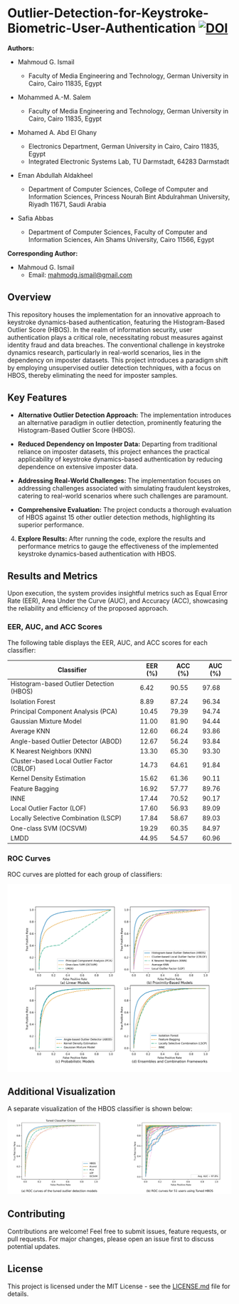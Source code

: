 # Outlier-Detection-for-Keystroke-Biometric-User-Authentication   [![DOI](https://zenodo.org/badge/DOI/10.5281/zenodo.11144535.svg)](https://doi.org/10.5281/zenodo.11144535)

**Authors:**

- Mahmoud G. Ismail
    - Faculty of Media Engineering and Technology, German University in Cairo, Cairo 11835, Egypt

- Mohammed A.-M. Salem
  - Faculty of Media Engineering and Technology, German University in Cairo, Cairo 11835, Egypt

- Mohamed A. Abd El Ghany
  - Electronics Department, German University in Cairo, Cairo 11835, Egypt
  - Integrated Electronic Systems Lab, TU Darmstadt, 64283 Darmstadt

- Eman Abdullah Aldakheel
  - Department of Computer Sciences, College of Computer and Information Sciences, Princess Nourah Bint Abdulrahman University, Riyadh 11671, Saudi Arabia

- Safia Abbas
  - Department of Computer Sciences, Faculty of Computer and Information Sciences, Ain Shams University, Cairo 11566, Egypt

**Corresponding Author:**

- Mahmoud G. Ismail
  - Email: mahmodg.ismail@gmail.com

## Overview

This repository houses the implementation for an innovative approach to keystroke dynamics-based authentication, featuring the Histogram-Based Outlier Score (HBOS). In the realm of information security, user authentication plays a critical role, necessitating robust measures against identity fraud and data breaches. The conventional challenge in keystroke dynamics research, particularly in real-world scenarios, lies in the dependency on imposter datasets. This project introduces a paradigm shift by employing unsupervised outlier detection techniques, with a focus on HBOS, thereby eliminating the need for imposter samples.

## Key Features

- **Alternative Outlier Detection Approach:** The implementation introduces an alternative paradigm in outlier detection, prominently featuring the Histogram-Based Outlier Score (HBOS).

- **Reduced Dependency on Imposter Data:** Departing from traditional reliance on imposter datasets, this project enhances the practical applicability of keystroke dynamics-based authentication by reducing dependence on extensive imposter data.

- **Addressing Real-World Challenges:** The implementation focuses on addressing challenges associated with simulating fraudulent keystrokes, catering to real-world scenarios where such challenges are paramount.

- **Comprehensive Evaluation:** The project conducts a thorough evaluation of HBOS against 15 other outlier detection methods, highlighting its superior performance.

4. **Explore Results:**
    After running the code, explore the results and performance metrics to gauge the effectiveness of the implemented keystroke dynamics-based authentication with HBOS.

## Results and Metrics

Upon execution, the system provides insightful metrics such as Equal Error Rate (EER), Area Under the Curve (AUC), and Accuracy (ACC), showcasing the reliability and efficiency of the proposed approach.

### EER, AUC, and ACC Scores

The following table displays the EER, AUC, and ACC scores for each classifier:

| Classifier                                   | EER (%) | ACC (%) | AUC (%) |
|----------------------------------------------|---------|---------|---------|
| Histogram-based Outlier Detection (HBOS)     | 6.42    | 90.55   | 97.68   |
| Isolation Forest                             | 8.89    | 87.24   | 96.34   |
| Principal Component Analysis (PCA)           | 10.45   | 79.39   | 94.74   |
| Gaussian Mixture Model                       | 11.00   | 81.90   | 94.44   |
| Average KNN                                  | 12.60   | 66.24   | 93.86   |
| Angle-based Outlier Detector (ABOD)          | 12.67   | 56.24   | 93.84   |
| K Nearest Neighbors (KNN)                    | 13.30   | 65.30   | 93.30   |
| Cluster-based Local Outlier Factor (CBLOF)   | 14.73   | 64.61   | 91.84   |
| Kernel Density Estimation                    | 15.62   | 61.36   | 90.11   |
| Feature Bagging                              | 16.92   | 57.77   | 89.76   |
| INNE                                         | 17.44   | 70.52   | 90.17   |
| Local Outlier Factor (LOF)                   | 17.60   | 56.93   | 89.09   |
| Locally Selective Combination (LSCP)        | 17.84   | 58.67   | 89.03   |
| One-class SVM (OCSVM)                        | 19.29   | 60.35   | 84.97   |
| LMDD                                         | 44.95   | 54.57   | 60.96   |

### ROC Curves

ROC curves are plotted for each group of classifiers:

![Linear Models](Figure%203.png)


## Additional Visualization

A separate visualization of the HBOS classifier is shown below:
![HBOS Classifier](Figure%204.png)

## Contributing

Contributions are welcome! Feel free to submit issues, feature requests, or pull requests. For major changes, please open an issue first to discuss potential updates.

## License

This project is licensed under the MIT License - see the [LICENSE.md](LICENSE.md) file for details.

